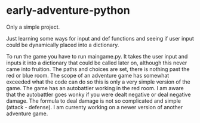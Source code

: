 # early-adventure-python
Only a simple project.

Just learning some ways for input and def functions and seeing if user input could be dynamically placed into a dictionary.


To run the game you have to run maingame.py. It takes the user input and inputs it into a dictionary that could be called later on, although this never came into fruition. The paths and choices are set, there is nothing past the red or blue room. 
The scope of an adventure game has somewhat exceeded what the code can do so this is only a very simple version of the game. 
The game has an autobattler working in the red room. I am aware that the autobattler goes wonky if you were dealt negative or deal negative damage. The formula to deal damage is not so complicated and simple (attack - defense).
I am currenty working on a newer version of another adventure game.
